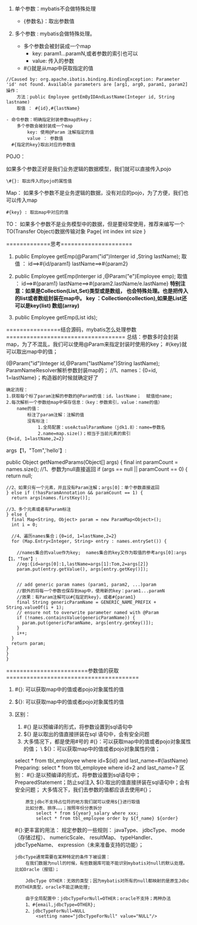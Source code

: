 1. 单个参数：mybatis不会做特殊处理
    - {参数名}：取出参数值

2. 多个参数 : mybatis会做特殊处理。
    - 多个参数会被封装成一个map
        - key: param1...paramN,或者参数的索引也可以
        - value: 传入的参数
    - \#{}就是从map中获取指定的值
```text
//Caused by: org.apache.ibatis.binding.BindingException: Parameter 'id' not found. Available parameters are [arg1, arg0, param1, param2]
操作： 
    方法：public Employee getEmByIDAndLastName(Integer id, String lastname)
    取值 ： #{id},#{lastName}

```
    - 命令参数：明确指定封装参数map的key；
        多个参数会被封装成一个map
            key: 使用@Param 注解指定的值
            value ： 参数值
      #{指定的key}取出对应的参数值
      
  POJO：
  
如果多个参数正好是我们业务逻辑的数据模型，我们就可以直接传入pojo
    
    \#{}: 取出传入的pojo的属性值
Map：
如果多个参数不是业务逻辑的数据，没有对应的pojo，为了方便，我们也可以传入map
    
    #{key} : 取出map中对应的值
    
TO：
如果多个参数不是业务模型中的数据，但是要经常使用，推荐来编写一个TO(Transfer Object)数据传输对象
Page{
    int index
    int size
}


=============思考=====================

1. public Employee getEmp(@Param("id")Interger id ,String lastName);
    取值 ： id==>#{id/param1}  lastName==>#{param2}
    
2. public Employee getEmp(Interger id ,@Param("e")Employee emp);
       取值 ： id==>#{param1}  lastName==>#{param2.lastName/e.lastName}
**特别注意：如果是Collection(List,Set)类型或是数组，
    也会特殊处理。也是把传入的list或者数组封装在map中。
        key ：Collection(collection),如果是List还可以是key(list)
            数组(array)**
3. public Employee getEmp(List<Integer> ids);


================结合源码，mybatis怎么处理参数===================================
总结：参数多时会封装map，为了不混乱，我们可以使用@Param来指定封装时使用的key；
#{key}就可以取出map中的值；

(@Param("id")Integer id,@Param("lastName")String lastName);
ParamNameResolver解析参数封装map的；
//1、names：{0=id, 1=lastName}；构造器的时候就确定好了

	确定流程：
	1.获取每个标了param注解的参数的@Param的值：id，lastName；  赋值给name;
	2.每次解析一个参数给map中保存信息：（key：参数索引，value：name的值）
		name的值：
			标注了param注解：注解的值
			没有标注：
				1.全局配置：useActualParamName（jdk1.8）：name=参数名
				2.name=map.size()；相当于当前元素的索引
	{0=id, 1=lastName,2=2}
				

args【1，"Tom",'hello'】:

public Object getNamedParams(Object[] args) {
    final int paramCount = names.size();
    //1、参数为null直接返回
    if (args == null || paramCount == 0) {
      return null;
     
    //2、如果只有一个元素，并且没有Param注解；args[0]：单个参数直接返回
    } else if (!hasParamAnnotation && paramCount == 1) {
      return args[names.firstKey()];
      
    //3、多个元素或者有Param标注
    } else {
      final Map<String, Object> param = new ParamMap<Object>();
      int i = 0;
      
      //4、遍历names集合；{0=id, 1=lastName,2=2}
      for (Map.Entry<Integer, String> entry : names.entrySet()) {
      
      	//names集合的value作为key;  names集合的key又作为取值的参考args[0]:args【1，"Tom"】:
      	//eg:{id=args[0]:1,lastName=args[1]:Tom,2=args[2]}
        param.put(entry.getValue(), args[entry.getKey()]);
        
        
        // add generic param names (param1, param2, ...)param
        //额外的将每一个参数也保存到map中，使用新的key：param1...paramN
        //效果：有Param注解可以#{指定的key}，或者#{param1}
        final String genericParamName = GENERIC_NAME_PREFIX + String.valueOf(i + 1);
        // ensure not to overwrite parameter named with @Param
        if (!names.containsValue(genericParamName)) {
          param.put(genericParamName, args[entry.getKey()]);
        }
        i++;
      }
      return param;
    }
    }
    }
    
 ========================参数值的获取=======================================
 1. \#{}: 可以获取map中的值或者pojo对象属性的值
 2. \${}: 可以获取map中的值或者pojo对象属性的值
 3. 区别： 
    1. \#{} 是以预编译的形式，将参数设置到sql语句中
    2. \${} 是以取出的值直接拼装在sql 语句中，会有安全问题
    3. 大多情况下，都是使用#号的
    \#{}：可以获取map中的值或者pojo对象属性的值；
    \ ${}：可以获取map中的值或者pojo对象属性的值；
    
    
    select * from tbl_employee where id=${id} and last_name=#{lastName}
    Preparing: select * from tbl_employee where id=2 and last_name=?
    	区别：
    		#{}:是以预编译的形式，将参数设置到sql语句中；PreparedStatement；防止sql注入
    		${}:取出的值直接拼装在sql语句中；会有安全问题；
    		大多情况下，我们去参数的值都应该去使用#{}；
    		
    		原生jdbc不支持占位符的地方我们就可以使用${}进行取值
    		比如分表、排序。。。；按照年份分表拆分
    			select * from ${year}_salary where xxx;
    			select * from tbl_employee order by ${f_name} ${order}
    
    #{}:更丰富的用法：
    	规定参数的一些规则：
    	javaType、 jdbcType、 mode（存储过程）、 numericScale、
    	resultMap、 typeHandler、 jdbcTypeName、 expression（未来准备支持的功能）；
    
    	jdbcType通常需要在某种特定的条件下被设置：
    		在我们数据为null的时候，有些数据库可能不能识别mybatis对null的默认处理。比如Oracle（报错）；
    		
    		JdbcType OTHER：无效的类型；因为mybatis对所有的null都映射的是原生Jdbc的OTHER类型，oracle不能正确处理;
    		
    		由于全局配置中：jdbcTypeForNull=OTHER；oracle不支持；两种办法
    		1、#{email,jdbcType=OTHER};
    		2、jdbcTypeForNull=NULL
    			<setting name="jdbcTypeForNull" value="NULL"/>
    			
    		
    		
    		